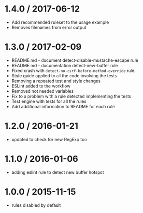 1.4.0 / 2017-06-12
==================
  
  * Add recommended ruleset to the usage example
  * Removes filenames from error output
  
1.3.0 / 2017-02-09
==================

  * README.md - document detect-disable-mustache-escape rule
  * README.md - documentation detect-new-buffer rule
  * Fixed crash with `detect-no-csrf-before-method-override` rule.
  * Style guide applied to all the code involving the tests
  * Removing a repeated test and style changes
  * ESLint added to the workflow
  * Removed not needed variables
  * Fix to a problem with a rule detected implementing the tests
  * Test engine with tests for all the rules
  * Add additional information to README for each rule

1.2.0 / 2016-01-21
==================

  * updated to check for new RegExp too

1.1.0 / 2016-01-06
==================

  * adding eslint rule to detect new buffer hotspot

1.0.0 / 2015-11-15
==================

  * rules disabled by default

